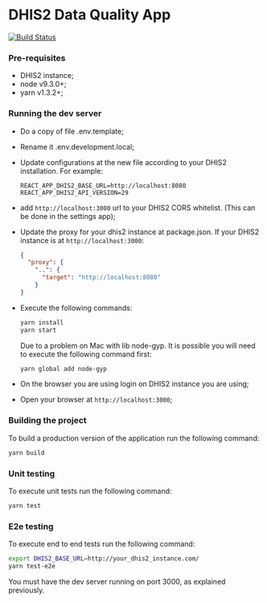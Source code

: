 # DHIS2 Data Quality App

[![Build Status](https://travis-ci.org/dhis2/data-reports-app.svg?branch=master)](https://travis-ci.org/dhis2/data-reports-app)

### Pre-requisites
* DHIS2 instance;
* node v9.3.0+;
* yarn v1.3.2+;

### Running the dev server
* Do a copy of file .env.template;
* Rename it .env.development.local;
* Update configurations at the new file according to your DHIS2 installation. For example:
    ```
    REACT_APP_DHIS2_BASE_URL=http://localhost:8080
    REACT_APP_DHIS2_API_VERSION=29
    ```
* add `http://localhost:3000` url to your DHIS2 CORS whitelist. (This can be done in the settings app);
* Update the proxy for your dhis2 instance at package.json. If your DHIS2 instance is at `http://localhost:3000`:
    ```json
    {
      "proxy": {
        "..": {
          "target": "http://localhost:8080"
        }
    }
    ```
* Execute the following commands:
    ```sh
    yarn install
    yarn start
    ```
    
    Due to a problem on Mac with lib node-gyp. It is possible you will need to execute the following command first:
        
     ```sh
     yarn global add node-gyp
     ```
         
    
* On the browser you are using login on DHIS2 instance you are using;
* Open your browser at `http://localhost:3000`;

### Building the project
To build a production version of the application run the following command:
```sh
yarn build
```

### Unit testing
To execute unit tests run the following command:
```sh
yarn test
```

### E2e testing
To execute end to end tests run the following command:
```sh
export DHIS2_BASE_URL=http://your_dhis2_instance.com/
yarn test-e2e
```

You must have the dev server running on port 3000, as explained previously.